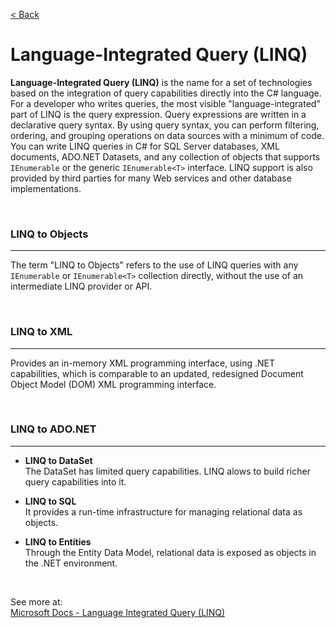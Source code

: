 [< Back](../readme.md)

# Language-Integrated Query (LINQ)
**Language-Integrated Query (LINQ)** is the name for a set of technologies based on the integration of query capabilities directly into the C# language.</br>
For a developer who writes queries, the most visible "language-integrated" part of LINQ is the query expression. Query expressions are written in a declarative query syntax. By using query syntax, you can perform filtering, ordering, and grouping operations on data sources with a minimum of code.</br>
You can write LINQ queries in C# for SQL Server databases, XML documents, ADO.NET Datasets, and any collection of objects that supports `IEnumerable` or the generic `IEnumerable<T>` interface. LINQ support is also provided by third parties for many Web services and other database implementations.

</br>

### LINQ to Objects
---
The term "LINQ to Objects" refers to the use of LINQ queries with any `IEnumerable` or `IEnumerable<T>` collection directly, without the use of an intermediate LINQ provider or API.

</br>

### LINQ to XML
---
Provides an in-memory XML programming interface, using .NET capabilities, which is comparable to an updated, redesigned Document Object Model (DOM) XML programming interface.


</br>

### LINQ to ADO.NET 
---
- **LINQ to DataSet** </br>
	The DataSet has limited query capabilities. LINQ alows to build richer query capabilities into it.

- **LINQ to SQL** </br>
	It provides a run-time infrastructure for managing relational data as objects.

- **LINQ to Entities** </br>
	Through the Entity Data Model, relational data is exposed as objects in the .NET environment.

</br>

See more at: </br>
[Microsoft Docs - Language Integrated Query (LINQ)](https://docs.microsoft.com/en-us/dotnet/csharp/programming-guide/concepts/linq)
